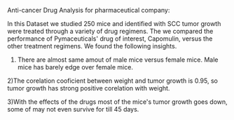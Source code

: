 Anti-cancer Drug Analysis for pharmaceutical company:

In this Dataset we studied 250 mice and identified with SCC tumor growth were treated through a variety of drug regimens. The we compared the performance of Pymaceuticals' drug of interest, Capomulin, versus the other treatment regimens. We found the following insights. 

1) There are almost same amout of male mice versus female mice. Male mice has barely edge over female mice.

2)The corelation cooficient between weight and tumor growth is 0.95, so tumor growth has strong positive corelation with weight. 

3)With the effects of the drugs most of the mice's tumor growth goes down, some of may not even survive for till 45 days.
